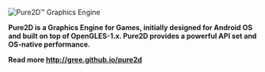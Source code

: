 ![Pure2D&trade; Graphics Engine](http://gree.github.io/pure2d/doc/pure2d_logo_64.png)

**Pure2D is a Graphics Engine for Games, initially designed for Android OS and built on top of OpenGLES-1.x. Pure2D provides a powerful API set and OS-native performance.**

**Read more http://gree.github.io/pure2d**